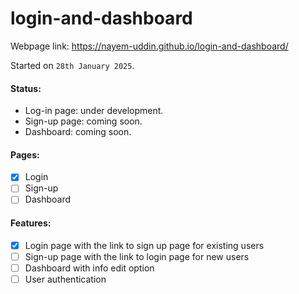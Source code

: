 # login-and-dashboard

Webpage link: https://nayem-uddin.github.io/login-and-dashboard/

Started on `28th January 2025`.

#### Status:

- Log-in page: under development.
- Sign-up page: coming soon.
- Dashboard: coming soon.

#### Pages:

- [x] Login
- [ ] Sign-up
- [ ] Dashboard

#### Features:

- [x] Login page with the link to sign up page for existing users
- [ ] Sign-up page with the link to login page for new users
- [ ] Dashboard with info edit option
- [ ] User authentication
